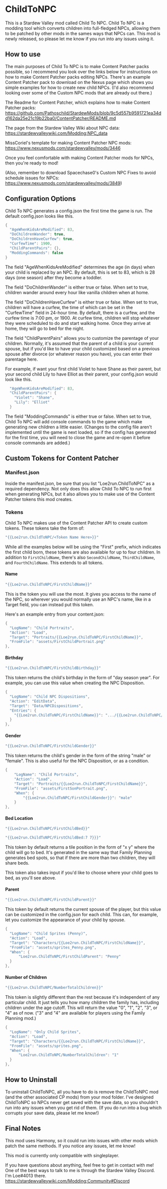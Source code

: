 # ChildToNPC
This is a Stardew Valley mod called Child To NPC. Child To NPC is a modding tool which converts children into full-fledged NPCs, allowing them to be patched by other mods in the sames ways that NPCs can. This mod is newly released, so please let me know if you run into any issues using it.

## How to use

The main purposes of Child To NPC is to make Content Patcher packs possible, so I recommend you look over the links below for instructions on how to make Content Patcher packs editing NPCs. There's an example Content Patcher pack to download on the Nexus page which shows you simple examples for how to create new child NPCs. (I'd also recommend looking over some of the Custom NPC mods that are already out there.)

The Readme for Content Patcher, which explains how to make Content Patcher packs:
https://github.com/Pathoschild/StardewMods/blob/9c5d557b9591721ea34dd162da25e21c19b22ba0/ContentPatcher/README.md

The page from the Stardew Valley Wiki about NPC data:
https://stardewvalleywiki.com/Modding:NPC_data

MissCoriel's template for making Content Patcher NPC mods:
https://www.nexusmods.com/stardewvalley/mods/3446

Once you feel comfortable with making Content Patcher mods for NPCs, then you're ready to mod!

(Also, remember to download Spacechase0's Custom NPC Fixes to avoid schedule issues for NPCs: 
https://www.nexusmods.com/stardewvalley/mods/3849)

## Configuration Options
Child To NPC generates a config.json the first time the game is run. The default config.json looks like this.
```cs
{
  "AgeWhenKidsAreModified": 83,
  "DoChildrenWander": true,
  "DoChildrenHaveCurfew": true,
  "CurfewTime": 1900,
  "ChildParentPairs": {},
  "ModdingCommands": false
}
```
The field "AgeWhenKidsAreModified" determines the age (in days) when your child is replaced by an NPC. By default, this is set to 83, which is 28 days (one season) after they become a toddler.

The field "DoChildrenWander" is either true or false. When set to true, children wander around every hour like vanilla children when at home.

The field "DoChildrenHaveCurfew" is either true or false. When set to true, children will have a curfew, the time of which can be set in the "CurfewTime" field in 24-hour time. By default, there is a curfew, and the curfew time is 7:00 pm, or 1900. At curfew time, children will stop whatever they were scheduled to do and start walking home. Once they arrive at home, they will go to bed for the night.

The field "ChildParentPairs" allows you to customize the parentage of your children. Normally, it's assumed that the parent of a child is your current spouse, but if you'd like to have your child customized based on a previous spouse after divorce (or whatever reason you have), you can enter their parentage here.

For example, if want your first child Violet to have Shane as their parent, but your second child Lily to have Elliot as their parent, your config.json would look like this.
```cs
  "AgeWhenKidsAreModified": 83,
  "ChildParentPairs": { 
    "Violet": "Shane",
    "Lily": "Elliot"
  }
```
The field "ModdingCommands" is either true or false. When set to true, Child To NPC will add console commands to the game which make generating new children a little easier. (Changes to the config file aren't implemented until the game is next loaded, so if the config has generated for the first time, you will need to close the game and re-open it before console commands are added.)

## Custom Tokens for Content Patcher
### Manifest.json
Inside the manifest.json, be sure that you list "Loe2run.ChildToNPC" as a required dependency. Not only does this allow Child To NPC to run first when generating NPCs, but it also allows you to make use of the Content Patcher tokens this mod creates.

### Tokens
Child To NPC makes use of the Content Patcher API to create custom tokens. These tokens take the form of:
```cs
"{{Loe2run.ChildToNPC/<Token Name Here>}}"
```
While all the examples below will be using the "First" prefix, which indicates the first child born, these tokens are also available for up to four children. In addition to `FirstChildName`, there's also `SecondChildName`, `ThirdChildName`, and `FourthChildName`. This extends to all tokens.

#### Name
```cs
"{{Loe2run.ChildToNPC/FirstChildName}}"
```
This is the token you will use the most. It gives you access to the name of the NPC, so wherever you would normally use an NPC's name, like in a Target field, you can instead put this token.

Here's an example entry from your content.json:
```cs
{
  "LogName": "Child Portraits",
  "Action": "Load",
  "Target": "Portraits/{{Loe2run.ChildToNPC/FirstChildName}}",
  "FromFile": "assets/FirstChildPortrait.png"
},
```
#### Birthday
```cs
"{{Loe2run.ChildToNPC/FirstChildBirthday}}"
```
This token returns the child's birthday in the form of "day season year". For example, you can use this value when creating the NPC Disposition.

```cs
{
  "LogName": "Child NPC Dispositions",
  "Action": "EditData",
  "Target": "Data/NPCDispositions",
  "Entries": {
    "{{Loe2run.ChildToNPC/FirstChildName}}": ".../{{Loe2run.ChildToNPC/FirstChildBirthday}}/..."
  }
},
```

#### Gender
```cs
"{{Loe2run.ChildToNPC/FirstChildGender}}"
```
This token returns the child's gender in the form of the string "male" or "female". This is also useful for the NPC Disposition, or as a condition.
```cs
{
    "LogName": "Child Portraits",
    "Action": "Load",
    "Target": "Portraits/{{Loe2run.ChildToNPC/FirstChildName}}",
    "FromFile": "assets/FirstSonPortrait.png",
    "When": {
        "{{Loe2run.ChildToNPC/FirstChildGender}}": "male"
    }
},
```

#### Bed Location
```cs
"{{Loe2run.ChildToNPC/FirstChildBed}}"
```
```cs
"{{Loe2run.ChildToNPC/FirstChildBed:7 7}}}"
```
This token by default returns a tile position in the form of "x y" where the child will go to bed. It's generated in the same way that Family Planning generates bed spots, so that if there are more than two children, they will share beds. 

This token also takes input if you'd like to choose where your child goes to bed, as you'll see above.

#### Parent
```cs
"{{Loe2run.ChildToNPC/FirstChildParent}}"
```
This token by default returns the current spouse of the player, but this value can be customized in the config.json for each child. This can, for example, let you customize the appearance of your child by spouse.

```cs
{
  "LogName": "Child Sprites (Penny)",
  "Action": "Load",
  "Target": "Characters/{{Loe2run.ChildToNPC/FirstChildName}}",
  "FromFile": "assets/sprites_Penny.png",
  "When": {
      "Loe2run.ChildToNPC/FirstChildParent": "Penny"
  }
},
```

#### Number of Children
```cs
"{{Loe2run.ChildToNPC/NumberTotalChildren}}"
```
This token is slightly different than the rest because it's independent of any particular child. It just tells you how many children the family has, including children under the age cutoff. This will return the value "0", "1", "2", "3", or "4" as of now. ("3" and "4" are available for players using the Family Planning mod.)

```cs
{
  "LogName": "Only Child Sprites",
  "Action": "Load",
  "Target": "Characters/{{Loe2run.ChildToNPC/FirstChildName}}",
  "FromFile": "assets/sprites.png",
  "When": {
      "Loe2run.ChildToNPC/NumberTotalChildren": "1"
  }
},
```

## How to Uninstall
To uninstall ChildToNPC, all you have to do is remove the ChildToNPC mod (and the other associated CP mods) from your mod folder. I've designed ChildToNPC so NPCs never get saved with the save data, so you shouldn't run into any issues when you get rid of them.
(If you do run into a bug which corrupts your save data, please let me know!)

## Final Notes
This mod uses Harmony, so it could run into issues with other mods which patch the same methods. If you notice any issues, let me know!

This mod is currently only compatible with singleplayer.

If you have questions about anything, feel free to get in contact with me! One of the best ways to talk to me is through the Stardew Valley Discord. I'm Loe#4013 there. https://stardewvalleywiki.com/Modding:Community#Discord
